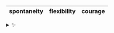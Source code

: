 | spontaneity | flexibility | courage |
| :---------: | :---------: | :-----: |

<details>
  <summary>✨</summary>
  These words are chosen at random each day. New words will appear here tomorrow morning.
</details>